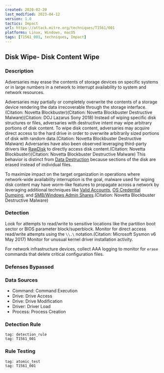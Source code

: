 ```yaml
---
created: 2020-02-20
last_modified: 2023-04-12
version: 1.0
tactics: Impact
url: https://attack.mitre.org/techniques/T1561/001
platforms: Linux, Windows, macOS
tags: [T1561_001, techniques, Impact]
---
```


## Disk Wipe- Disk Content Wipe

### Description

Adversaries may erase the contents of storage devices on specific systems or in large numbers in a network to interrupt availability to system and network resources.

Adversaries may partially or completely overwrite the contents of a storage device rendering the data irrecoverable through the storage interface.(Citation: Novetta Blockbuster)(Citation: Novetta Blockbuster Destructive Malware)(Citation: DOJ Lazarus Sony 2018) Instead of wiping specific disk structures or files, adversaries with destructive intent may wipe arbitrary portions of disk content. To wipe disk content, adversaries may acquire direct access to the hard drive in order to overwrite arbitrarily sized portions of disk with random data.(Citation: Novetta Blockbuster Destructive Malware) Adversaries have also been observed leveraging third-party drivers like [RawDisk](https://attack.mitre.org/software/S0364) to directly access disk content.(Citation: Novetta Blockbuster)(Citation: Novetta Blockbuster Destructive Malware) This behavior is distinct from [Data Destruction](https://attack.mitre.org/techniques/T1485) because sections of the disk are erased instead of individual files.

To maximize impact on the target organization in operations where network-wide availability interruption is the goal, malware used for wiping disk content may have worm-like features to propagate across a network by leveraging additional techniques like [Valid Accounts](https://attack.mitre.org/techniques/T1078), [OS Credential Dumping](https://attack.mitre.org/techniques/T1003), and [SMB/Windows Admin Shares](https://attack.mitre.org/techniques/T1021/002).(Citation: Novetta Blockbuster Destructive Malware)

### Detection

Look for attempts to read/write to sensitive locations like the partition boot sector or BIOS parameter block/superblock. Monitor for direct access read/write attempts using the <code>\\\\.\\</code> notation.(Citation: Microsoft Sysmon v6 May 2017) Monitor for unusual kernel driver installation activity.

For network infrastructure devices, collect AAA logging to monitor for `erase` commands that delete critical configuration files.

### Defenses Bypassed



### Data Sources

  - Command: Command Execution
  -  Drive: Drive Access
  -  Drive: Drive Modification
  -  Driver: Driver Load
  -  Process: Process Creation
### Detection Rule

```query
tag: detection_rule
tag: T1561_001
```

### Rule Testing

```query
tag: atomic_test
tag: T1561_001
```
